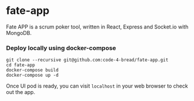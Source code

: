 # fate-app
Fate APP is a scrum poker tool, written in React, Express and Socket.io with MongoDB.

### Deploy locally using docker-compose
`git clone --recursive git@github.com:code-4-bread/fate-app.git` <br>
`cd fate-app`<br>
`docker-compose build`<br>
`docker-compose up -d`<br>

Once UI pod is ready, you can visit `localhost` in your web browser to check out the app.
